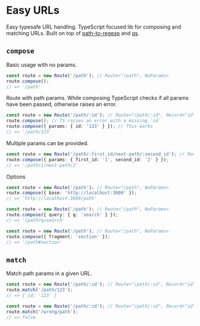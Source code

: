 # Easy URLs

Easy typesafe URL handling. TypeScript focused lib for composing and matching URLs. Built on top of [path-to-regexp](https://github.com/pillarjs/path-to-regexp) and [qs](https://github.com/ljharb/qs).

## `compose`

Basic usage with no params.

```ts
const route = new Route('/path'); // Route<"/path", NoParams>
route.compose();
// => '/path'
```

Route with path params. While composing TypeScript checks if all params have been passed, otherwise raises an error.

```ts
const route = new Route('/path/:id'); // Route<"/path/:id", Record<"id", string>>
route.compose(); // TS raises an error with a missing `id`
route.compose({ params: { id: '123' } }); // This works
// => '/path/123'
```

Multiple params can be provided.

```ts
const route = new Route('/path/:first_id/next-path/:second_id'); // Route<"/path/:first_id/next-path/:second_id", Record<"first_id" | "second_id", string>>
route.compose({ params: { first_id: '1', second_id: '2' } });
// => '/path/1/next-path/2'
```

Options

```ts
const route = new Route('/path'); // Route<"/path", NoParams>
route.compose({ base: 'http://localhost:3000' });
// => 'http://localhost:3000/path'
```

```ts
const route = new Route('/path'); // Route<"/path", NoParams>
route.compose({ query: { q: 'search' } });
// => '/path?q=search'
```

```ts
const route = new Route('/path'); // Route<"/path", NoParams>
route.compose({ fragment: 'section' });
// => '/path#section'
```

## `match`

Match path params in a given URL.

```ts
const route = new Route('/path/:id'); // Route<"/path/:id", Record<"id", string>>
route.match('/path/123');
// => { id: '123' }
```

```ts
const route = new Route('/path/:id'); // Route<"/path/:id", Record<"id", string>>
route.match('/wrong/path');
// => false
```
